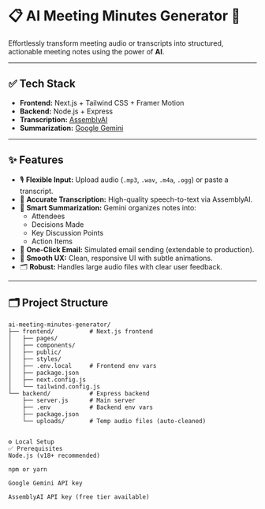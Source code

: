 # 📋 AI Meeting Minutes Generator 🚀

Effortlessly transform meeting audio or transcripts into structured, actionable meeting notes using the power of **AI**.

---

## ✅ Tech Stack

- **Frontend:** Next.js + Tailwind CSS + Framer Motion  
- **Backend:** Node.js + Express  
- **Transcription:** [AssemblyAI](https://www.assemblyai.com/)  
- **Summarization:** [Google Gemini](https://deepmind.google)

---

## ✨ Features

- 🎙️ **Flexible Input:** Upload audio (`.mp3`, `.wav`, `.m4a`, `.ogg`) or paste a transcript.
- 📝 **Accurate Transcription:** High-quality speech-to-text via AssemblyAI.
- 🧠 **Smart Summarization:** Gemini organizes notes into:
  - Attendees  
  - Decisions Made  
  - Key Discussion Points  
  - Action Items  
- 📧 **One-Click Email:** Simulated email sending (extendable to production).
- 🎨 **Smooth UX:** Clean, responsive UI with subtle animations.
- 🗂️ **Robust:** Handles large audio files with clear user feedback.

---

## 🗂️ Project Structure

```plaintext
ai-meeting-minutes-generator/
├── frontend/          # Next.js frontend
│   ├── pages/
│   ├── components/
│   ├── public/
│   ├── styles/
│   ├── .env.local     # Frontend env vars
│   ├── package.json
│   ├── next.config.js
│   └── tailwind.config.js
└── backend/           # Express backend
    ├── server.js      # Main server
    ├── .env           # Backend env vars
    ├── package.json
    └── uploads/       # Temp audio files (auto-cleaned)


⚙️ Local Setup
✅ Prerequisites
Node.js (v18+ recommended)

npm or yarn

Google Gemini API key

AssemblyAI API key (free tier available)


